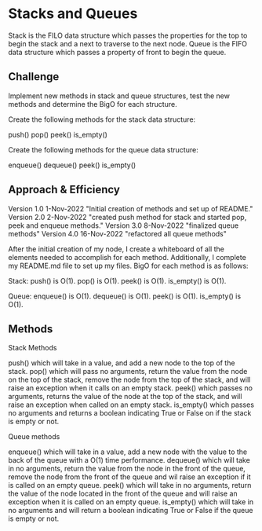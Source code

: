 # Stacks and Queues

Stack is the FILO data structure which passes the properties for the top to begin the stack and a next to traverse to the next node.
Queue is the FIFO data structure which passes a property of front to begin the queue.

## Challenge

Implement new methods in stack and queue structures, test the new methods and determine the BigO for each structure.

Create the following methods for the stack data structure:

push()
pop()
peek()
is_empty()

Create the following methods for the queue data structure:

enqueue()
dequeue()
peek()
is_empty()

## Approach & Efficiency
Version 1.0 1-Nov-2022 "Initial creation of methods and set up of README."
Version 2.0 2-Nov-2022 "created push method for stack and started pop, peek and enqueue methods."
Version 3.0 8-Nov-2022 "finalized queue methods"
Version 4.0 16-Nov-2022 "refactored all queue methods"

After the initial creation of my node, I create a whiteboard of all the elements needed to accomplish for each method. Additionally, I complete my README.md file to set up my files.
BigO for each method is as follows:

Stack:
push() is O(1).
pop() is O(1).
peek() is O(1).
is_empty() is O(1).

Queue:
enqueue() is O(1).
dequeue() is O(1).
peek() is O(1).
is_empty() is O(1).

## Methods

Stack Methods

push() which will take in a value, and add a new node to the top of the stack.
pop() which will pass no arguments, return the value from the node on the top of the stack, remove the node from the top of the stack, and will raise an exception when it calls on an empty stack.
peek() which passes no arguments, returns the value of the node at the top of the stack, and will raise an exception when called on an empty stack.
is_empty() which passes no arguments and returns a boolean indicating True or False on if the stack is empty or not.

Queue methods

enqueue() which will take in a value, add a new node with the value to the back of the queue with a O(1) time performance.
dequeue() which will take in no arguments, return the value from the node in the front of the queue, remove the node from the front of the queue and wil raise an exception if it is called on an empty queue.
peek() which will take in no arguments, return the value of the node located in the front of the queue and will raise an exception when it is called on an empty queue.
is_empty() which will take in no arguments and will return a boolean indicating True or False if the queue is empty or not.
